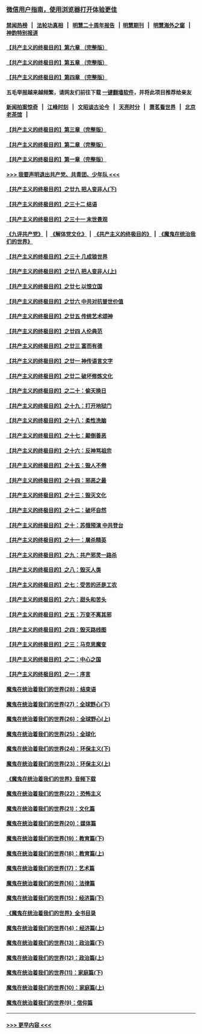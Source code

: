 ### [微信用户指南，使用浏览器打开体验更佳](https://github.com/gfw-breaker/banned-news1/blob/master/indexes/wechat-guide.md?t=0)
#### [禁闻热榜](热点新闻.md?t=0)  &nbsp;&nbsp;|&nbsp;&nbsp; [法轮功真相](https://github.com/gfw-breaker/truth/blob/master/README.md?t=0) &nbsp;&nbsp;|&nbsp;&nbsp; [明慧二十周年报告](https://github.com/gfw-breaker/mh-reports/blob/master/README.md?t=0) &nbsp;&nbsp;|&nbsp;&nbsp;[明慧期刊](https://github.com/gfw-breaker/mh-qikan) &nbsp;&nbsp;|&nbsp;&nbsp; [明慧海外之窗](https://github.com/gfw-breaker/mh-news/blob/master/README.md?t=0) &nbsp;&nbsp;|&nbsp;&nbsp; [神韵特别报道](https://github.com/gfw-breaker/mh-news/blob/master/shenyun.md?t=0)
#### [【共产主义的终极目的】第六章 （完整版）](../pages/nsc422/n11428913.md?t=02140144) 
#### [【共产主义的终极目的】第五章 （完整版）](../pages/nsc422/n11428912.md?t=02140144) 
#### [【共产主义的终极目的】第四章 （完整版）](../pages/nsc422/n11428907.md?t=02140144) 
#### 五毛举报越来越频繁，请网友们前往下载 [一键翻墙软件](https://github.com/gfw-breaker/ssr-accounts)，并将此项目推荐给亲友
#### [新闻拍案惊奇](https://github.com/gfw-breaker/banned-news1/blob/master/pages/link4.md) &nbsp;&nbsp;|&nbsp;&nbsp; [江峰时刻](https://github.com/gfw-breaker/banned-news1/blob/master/pages/link4.md) &nbsp;&nbsp;|&nbsp;&nbsp; [文昭谈古论今](https://github.com/gfw-breaker/banned-news1/blob/master/pages/link4.md) &nbsp;&nbsp;|&nbsp;&nbsp; [天亮时分](https://github.com/gfw-breaker/banned-news1/blob/master/pages/link4.md) &nbsp;&nbsp;|&nbsp;&nbsp; [萧茗看世界](https://github.com/gfw-breaker/banned-news1/blob/master/pages/link4.md) &nbsp;&nbsp;|&nbsp;&nbsp; [北京老茶馆](https://github.com/gfw-breaker/banned-news1/blob/master/pages/link4.md) &nbsp;&nbsp;|&nbsp;&nbsp; 
#### [【共产主义的终极目的】第三章（完整版）](../pages/nsc422/n11428848.md?t=02140144) 
#### [【共产主义的终极目的】第二章（完整版）](../pages/nsc422/n11428831.md?t=02140144) 
#### [【共产主义的终极目的】第一章（完整版）](../pages/nsc422/n11417651.md?t=02140144) 
#### [>>> 我要声明退出共产党、共青团、少年队 <<<](https://github.com/begood0513/goodnews/blob/master/quit/letter.md) 
#### [【共产主义的终极目的】之廿九 把人变非人(下)](../pages/nsc422/n11344140.md?t=02140144) 
#### [【共产主义的终极目的】之三十二 结语](../pages/nsc422/n11360535.md?t=02140144) 
#### [【共产主义的终极目的】之三十一 末世景观](../pages/nsc422/n11351129.md?t=02140144) 
#### [《九评共产党》](https://github.com/begood0513/9ping.md/blob/master/README.md) &nbsp;|&nbsp; [《解体党文化》](../../../../jtdwh.md/blob/master/README.md)  &nbsp;|&nbsp; [《共产主义的终极目的》](../../../../gczydzjmd.md/blob/master/README.md) &nbsp;|&nbsp; [《魔鬼在统治我们的世界》](../../../../mgztzwmdsj.md/blob/master/README.md) 
#### [【共产主义的终极目的】之三十 几成狼世界](../pages/nsc422/n11348280.md?t=02140144) 
#### [【共产主义的终极目的】之廿八 把人变非人(上)](../pages/nsc422/n11340492.md?t=02140144) 
#### [【共产主义的终极目的】之廿七 以恨立国](../pages/nsc422/n11336944.md?t=02140144) 
#### [【共产主义的终极目的】之廿六 中共对抗普世价值](../pages/nsc422/n11324785.md?t=02140144) 
#### [【共产主义的终极目的】之廿五 传统艺术颂神](../pages/nsc422/n11296396.md?t=02140144) 
#### [【共产主义的终极目的】之廿四 人伦典范](../pages/nsc422/n11296397.md?t=02140144) 
#### [【共产主义的终极目的】之廿三 富而有德](../pages/nsc422/n11283598.md?t=02140144) 
#### [【共产主义的终极目的】之廿一 神传语言文字](../pages/nsc422/n11263265.md?t=02140144) 
#### [【共产主义的终极目的】之廿二 破坏修炼文化](../pages/nsc422/n11245728.md?t=02140144) 
#### [【共产主义的终极目的】之二十：偷天换日](../pages/nsc422/n11238846.md?t=02140144) 
#### [【共产主义的终极目的】之十九：打开地狱门](../pages/nsc422/n11206376.md?t=02140144) 
#### [【共产主义的终极目的】之十八：柔性洗脑](../pages/nsc422/n11199994.md?t=02140144) 
#### [【共产主义的终极目的】之十七：颠倒善恶](../pages/nsc422/n11179782.md?t=02140144) 
#### [【共产主义的终极目的】之十六：反神骂祖宗](../pages/nsc422/n11166798.md?t=02140144) 
#### [【共产主义的终极目的】之十五：毁人不倦](../pages/nsc422/n11166792.md?t=02140144) 
#### [【共产主义的终极目的】之十四：邪恶之最](../pages/nsc422/n11150249.md?t=02140144) 
#### [【共产主义的终极目的】之十三：毁灭文化](../pages/nsc422/n11135227.md?t=02140144) 
#### [【共产主义的终极目的】之十二：破坏自然](../pages/nsc422/n11135214.md?t=02140144) 
#### [【共产主义的终极目的】之十：苏俄预演 中共登台](../pages/nsc422/n11118424.md?t=02140144) 
#### [【共产主义的终极目的】之十一：屠杀精英](../pages/nsc422/n11118442.md?t=02140144) 
#### [【共产主义的终极目的】之九：共产邪灵一路杀](../pages/nsc422/n11114139.md?t=02140144) 
#### [【共产主义的终极目的】之八：毁灭人类](../pages/nsc422/n11108503.md?t=02140144) 
#### [【共产主义的终极目的】之七：受苦的还是工农](../pages/nsc422/n11101809.md?t=02140144) 
#### [【共产主义的终极目的】之六：甜头和苦头](../pages/nsc422/n11096971.md?t=02140144) 
#### [【共产主义的终极目的】之五：万变不离其邪](../pages/nsc422/n11091285.md?t=02140144) 
#### [【共产主义的终极目的】之四：毁灭路线图](../pages/nsc422/n11086284.md?t=02140144) 
#### [【共产主义的终极目的】之三：马克思魔变](../pages/nsc422/n11061941.md?t=02140144) 
#### [【共产主义的终极目的】之二：中心之国](../pages/nsc422/n11047728.md?t=02140144) 
#### [【共产主义的终极目的】之一：序言](../pages/nsc422/n11086077.md?t=02140144) 
#### [魔鬼在统治着我们的世界(28)：结束语](../pages/nsc422/n10936246.md?t=02140144) 
#### [魔鬼在统治着我们的世界(27)：全球野心(下)](../pages/nsc422/n10928319.md?t=02140144) 
#### [魔鬼在统治着我们的世界(26)：全球野心(上)](../pages/nsc422/n10900318.md?t=02140144) 
#### [魔鬼在统治着我们的世界(25)：全球化](../pages/nsc422/n10788205.md?t=02140144) 
#### [魔鬼在统治着我们的世界(24)：环保主义(下)](../pages/nsc422/n10695307.md?t=02140144) 
#### [魔鬼在统治着我们的世界(23)：环保主义(上)](../pages/nsc422/n10688613.md?t=02140144) 
#### [《魔鬼在统治着我们的世界》音频下载](../pages/nsc422/n10635553.md?t=02140144) 
#### [魔鬼在统治着我们的世界(22)：恐怖主义](../pages/nsc422/n10614727.md?t=02140144) 
#### [魔鬼在统治着我们的世界(21)：文化篇](../pages/nsc422/n10597706.md?t=02140144) 
#### [魔鬼在统治着我们的世界(20)：媒体篇](../pages/nsc422/n10586579.md?t=02140144) 
#### [魔鬼在统治着我们的世界(19)：教育篇(下)](../pages/nsc422/n10564808.md?t=02140144) 
#### [魔鬼在统治着我们的世界(18)：教育篇(上)](../pages/nsc422/n10526970.md?t=02140144) 
#### [魔鬼在统治着我们的世界(17)：艺术篇](../pages/nsc422/n10499093.md?t=02140144) 
#### [魔鬼在统治着我们的世界(16)：法律篇](../pages/nsc422/n10485969.md?t=02140144) 
#### [魔鬼在统治着我们的世界(15)：经济篇(下)](../pages/nsc422/n10469975.md?t=02140144) 
#### [《魔鬼在统治着我们的世界》全书目录](../pages/nsc422/n10464261.md?t=02140144) 
#### [魔鬼在统治着我们的世界(14)：经济篇(上)](../pages/nsc422/n10457370.md?t=02140144) 
#### [魔鬼在统治着我们的世界(13)：政治篇(下)](../pages/nsc422/n10448270.md?t=02140144) 
#### [魔鬼在统治着我们的世界(12)：政治篇(上)](../pages/nsc422/n10444576.md?t=02140144) 
#### [魔鬼在统治着我们的世界(11)：家庭篇(下)](../pages/nsc422/n10440961.md?t=02140144) 
#### [魔鬼在统治着我们的世界(10)：家庭篇(上)](../pages/nsc422/n10435448.md?t=02140144) 
#### [魔鬼在统治着我们的世界(9)：信仰篇](../pages/nsc422/n10432159.md?t=02140144) 

----
#### [ >>> 更早内容 <<< ](../indexes/nsc422-earlier.md)
